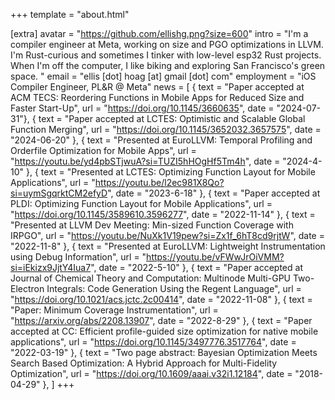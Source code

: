+++
template = "about.html"

[extra]
avatar = "https://github.com/ellishg.png?size=600"
intro = "I'm a compiler engineer at Meta, working on size and PGO optimizations in LLVM. I'm Rust-curious and sometimes I tinker with low-level esp32 Rust projects. When I'm off the computer, I like biking and exploring San Francisco's green space. "
email = "ellis [dot] hoag [at] gmail [dot] com"
employment = "iOS Compiler Engineer, PL&R @ Meta"
news = [
  { text = "Paper accepted at ACM TECS: Reordering Functions in Mobile Apps for Reduced Size and Faster Start-Up", url = "https://doi.org/10.1145/3660635", date = "2024-07-31"},
  { text = "Paper accepted at LCTES: Optimistic and Scalable Global Function Merging", url = "https://doi.org/10.1145/3652032.3657575", date = "2024-06-20" },
  { text = "Presented at EuroLLVM: Temporal Profiling and Orderfile Optimization for Mobile Apps", url = "https://youtu.be/yd4pbSTjwuA?si=TUZI5hHOgHf5Tm4h", date = "2024-4-10" },
  { text = "Presented at LCTES: Optimizing Function Layout for Mobile Applications", url = "https://youtu.be/l2ec981X8Qo?si=uymSgqrktCM2efyD", date = "2023-6-18" },
  { text = "Paper accepted at PLDI: Optimizing Function Layout for Mobile Applications", url = "https://doi.org/10.1145/3589610.3596277", date = "2022-11-14" },
  { text = "Presented at LLVM Dev Meeting: Min-sized Function Coverage with IRPGO", url = "https://youtu.be/NuXk1V19pew?si=Zx1f_6hT8cd9rjtW", date = "2022-11-8" },
  { text = "Presented at EuroLLVM: Lightweight Instrumentation using Debug Information", url = "https://youtu.be/vFWwJrOiVMM?si=iEkizx9JjtY4Iua7", date = "2022-5-10" },
  { text = "Paper accepted at Journal of Chemical Theory and Computation: Multinode Multi-GPU Two-Electron Integrals: Code Generation Using the Regent Language", url = "https://doi.org/10.1021/acs.jctc.2c00414", date = "2022-11-08" },
  { text = "Paper: Minimum Coverage Instrumentation", url = "https://arxiv.org/abs/2208.13907", date = "2022-8-29" },
  { text = "Paper accepted at CC: Efficient profile-guided size optimization for native mobile applications", url = "https://doi.org/10.1145/3497776.3517764", date = "2022-03-19" },
  { text = "Two page abstract: Bayesian Optimization Meets Search Based Optimization: A Hybrid Approach for Multi-Fidelity Optimization", url = "https://doi.org/10.1609/aaai.v32i1.12184", date = "2018-04-29" },
]
+++